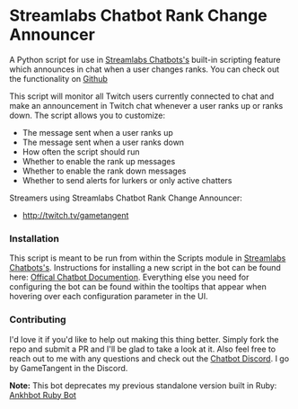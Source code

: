 # Streamlabs Chatbot Rank Change Announcer
A Python script for use in [Streamlabs Chatbots's](https://streamlabs.com/chatbot) built-in scripting feature which announces in chat when a user changes ranks.
You can check out the functionality on [Github](https://github.com/HyperNeon/ankhbot-rank-change-announcer)

This script will monitor all Twitch users currently connected to chat and make an announcement in Twitch chat whenever a user ranks up or ranks down. The script allows you to customize:
* The message sent when a user ranks up
* The message sent when a user ranks down
* How often the script should run
* Whether to enable the rank up messages
* Whether to enable the rank down messages
* Whether to send alerts for lurkers or only active chatters

Streamers using Streamlabs Chatbot Rank Change Announcer:
* http://twitch.tv/gametangent

### Installation
This script is meant to be run from within the Scripts module in [Streamlabs Chatbots's](https://streamlabs.com/chatbot).
Instructions for installing a new script in the bot can be found here: [Offical Chatbot Documention](https://cdn.streamlabs.com/chatbot/Documentation.pdf).
Everything else you need for configuring the bot can be found within the tooltips that appear when hovering over each configuration parameter in the UI.

### Contributing
I'd love it if you'd like to help out making this thing better. Simply fork the repo and submit a PR and I'll be glad to take a look at it. Also feel free to reach out to me with any questions and check out the [Chatbot Discord](https://discordapp.com/invite/J4QMG5m). I go by GameTangent in the Discord.

**Note:** This bot deprecates my previous standalone version built in Ruby: [Ankhbot Ruby Bot](https://github.com/HyperNeon/Ankhbot-Ruby-Bot)
